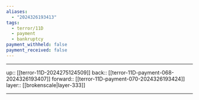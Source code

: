 ```yaml
---
aliases:
  - "2024326193413"
tags:
  - terror/11D
  - payment
  - bankruptcy
payment_withheld: false
payment_received: false
---
```




***

up:: [[terror-11D-2024275124509]]
back:: [[terror-11D-payment-068-2024326193407]]
forward:: [[terror-11D-payment-070-2024326193424]]
layer:: [[brokenscale|layer-333]]

***
